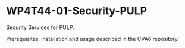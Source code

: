 # WP4T44-01-Security-PULP

Security Services for PULP.

Prerequisites, installation and usage described in the CVA6 repository.


